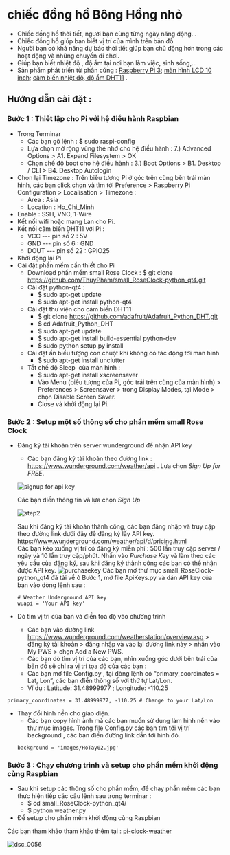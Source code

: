 # chiếc đồng hồ Bông Hồng nhỏ
* Chiếc đồng hồ thời tiết, người bạn cùng từng ngày năng động... 
* Chiếc đồng hồ giúp bạn biết vị trí của mình trên bản đồ. 
* Người bạn có khả năng dự báo thời tiết giúp bạn chủ động hơn trong các hoạt động và những chuyến đi chơi. 
* Giúp bạn biết nhiệt độ , độ ẩm tại nơi bạn làm việc, sinh sống,... 
* Sản phẩm phát triển từ phần cứng : [Raspberry Pi 3](http://smart-techvn.com/raspberry-pi-b-raspberry-pi2/raspberry-pi-uk); [màn hình LCD 10 inch](http://smart-techvn.com/raspberry-pi-b-raspberry-pi2/man-hinh-lcd-cho-raspberry-pi/1214404-man-hinh-cam-ung-dien-dung-waveshare-10-1inch-hdmi-lcd-b-with-case-1280%C3%97800-ips.html); [cảm biến nhiệt độ, độ ẩm DHT11](http://smart-techvn.com/module-boards/module-cam-bien/1737124-module-cam-bien-nhiet-do-do-am-dht11.html) . 
## Hướng dẫn cài đặt : 
### Bước 1 : Thiết lập cho Pi với hệ điều hành Raspbian 
- Trong Terminar 
  - Các bạn gõ lệnh : $ sudo raspi-config
  - Lựa chọn mở rộng vùng thẻ nhớ cho hệ điều hành :
   7.) Advanced Options > A1. Expand Filesystem > OK
  - Chọn chế độ boot cho hệ điều hành :
   3.) Boot Options > B1. Desktop / CLI  > B4. Desktop Autologin
- Chọn lại Timezone : Trên biểu tượng Pi ở góc trên cùng bên trái màn hình, các bạn click chọn và tìm tới Preference > Raspberry  Pi Configuration  > Localisation > Timezone  : 
  - Area : Asia
  - Location : Ho_Chi_Minh
- Enable : SSH, VNC, 1-Wire 
- Kết nối wifi hoặc mạng Lan cho Pi.
- Kết nối cảm biến DHT11 với Pi : 
  - VCC  --- pin số 2 : 5V
  - GND  ---  pin số 6 : GND
  - DOUT ---  pin số 22 : GPIO25
- Khởi động lại Pi
- Cài đặt phần mềm cần thiết cho Pi 
  - Download phần mềm small Rose Clock : $ git clone https://github.com/ThuyPham/small_RoseClock-python_qt4.git 
  - Cài đặt python-qt4 : 
      - $ sudo apt-get update 
      - $ sudo apt-get install python-qt4
   - Cài đặt thư viện cho cảm biến DHT11 
      - $ git clone https://github.com/adafruit/Adafruit_Python_DHT.git
      - $ cd Adafruit_Python_DHT
      - $ sudo apt-get update
      - $ sudo apt-get install build-essential python-dev
      - $ sudo python setup.py install
    - Cài đặt ẩn biểu tượng con chuột khi không có tác động tới màn hình 
      - $ sudo apt-get install unclutter 
    - Tắt chế độ Sleep  của màn hình : 
      - $ sudo apt-get install xscreensaver
      - Vào Menu (biểu tượng của Pi, góc trái trên cùng của màn hình) > Preferences > Screensaver > trong Display Modes, tại Mode > chọn Disable Screen Saver. 
      - Close và khởi động lại Pi. 
### Bước 2 : Setup một số thông số cho phần mềm small Rose Clock
- Đăng ký tài khoản trên server  wunderground để nhận API key
    - Các bạn đăng ký tài khoản theo đường link : https://www.wunderground.com/weather/api . Lựa chọn *Sign Up for FREE*.
    
   ![signup for api key](https://user-images.githubusercontent.com/8324506/27001636-5167d780-4df9-11e7-9f3e-acd337d1b1e1.png)

   Các bạn điền thông tin và lựa chọn *Sign Up*
    
   ![step2](https://user-images.githubusercontent.com/8324506/27001644-8f73a5e0-4df9-11e7-9c2f-924bc6401226.png)

   Sau khi đăng ký tài khoản thành công, các bạn đăng nhập và truy cập theo đường link dưới đây để đăng ký lấy API key.
   https://www.wunderground.com/weather/api/d/pricing.html  
   Các bạn kéo xuống vị trí có đăng ký miễn phí : 500 lần truy cập server / ngày và 10 lần truy cập/phút. Nhấn vào *Purchase Key* và làm theo các yêu cầu của đăng ký, sau khi đăng ký thành công các bạn có thể nhận được API key.
   ![purchasekey](https://user-images.githubusercontent.com/8324506/27001719-fac00d38-4dfa-11e7-8970-68e59634a112.png)
   Các bạn mở thư mục small_RoseClock-python_qt4 đã tải về ở Bước 1, mở file ApiKeys.py và dán API  key của bạn vào dòng lệnh sau : 
    ```
    # Weather Underground API key
    wuapi = 'Your API key'
    ```
      
- Dò tìm vị trí của bạn và điền tọa độ vào chương trình
    - Các bạn vào đường link https://www.wunderground.com/weatherstation/overview.asp > đăng ký tài khoản > đăng nhập và vào lại đường link này > nhấn vào My PWS > chọn Add a New PWS.
    - Các bạn dò tìm vị trí của các bạn, nhìn xuống góc dưới bên trái của bản đồ sẽ chỉ ra vị trí tọa độ của các bạn : 
    - Các bạn mở file Config.py , tại dòng lệnh có “primary_coordinates = Lat, Lon”, các bạn điền thông số với thứ tự Lat/Lon. 
    - Ví dụ : Latitude: 31.48999977 ; Longitude: -110.25 
```
primary_coordinates = 31.48999977, -110.25 # Change to your Lat/Lon
```
- Thay đổi hình nền cho giao diện.
    - Các bạn copy hình ảnh mà các bạn muốn sử dụng làm hình nền vào thư mục images. Trong file Config.py các bạn tìm tới vị trí background , các bạn điền đường link dẫn tới hình đó.
    ```
    background = 'images/HoTay02.jpg'
    ```
### Bước 3 : Chạy chương trình và setup cho phần mềm khởi động cùng Raspbian 
- Sau khi setup các thông số cho phần mềm, để chạy phần mềm các bạn thực hiện tiếp các câu lệnh sau trong terminar : 
    - $ cd small_RoseClock-python_qt4/
    - $ python weather.py 
- Để setup cho phần mềm khởi động cùng Raspbian

Các bạn tham khảo tham khảo thêm tại : 
[pi-clock-weather](https://hackaday.io/project/6184-piclock-a-raspberry-pi-clock-weather-display)

![dsc_0056](https://user-images.githubusercontent.com/8324506/27001932-8051c65e-4dff-11e7-9ced-627dd1e7967b.JPG) 
